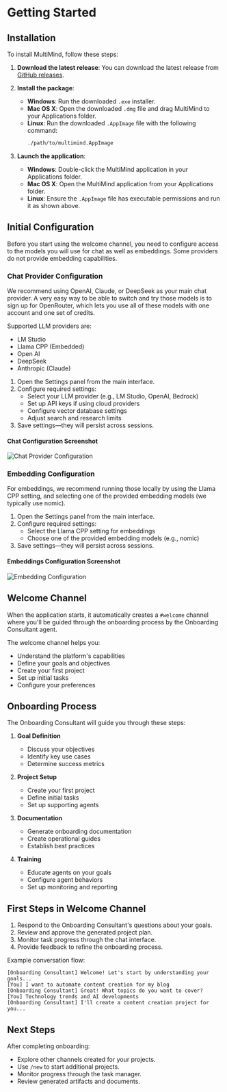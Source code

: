 # Getting Started

## Installation
To install MultiMind, follow these steps:

1. **Download the latest release**: You can download the latest release from [GitHub releases](https://github.com/richardbowman/multimind-agent-platform/releases/).

2. **Install the package**:
   - **Windows**: Run the downloaded `.exe` installer.
   - **Mac OS X**: Open the downloaded `.dmg` file and drag MultiMind to your Applications folder.
   - **Linux**: Run the downloaded `.AppImage` file with the following command:
     ```bash
     ./path/to/multimind.AppImage
     ```

3. **Launch the application**:
   - **Windows**: Double-click the MultiMind application in your Applications folder.
   - **Mac OS X**: Open the MultiMind application from your Applications folder.
   - **Linux**: Ensure the `.AppImage` file has executable permissions and run it as shown above.

## Initial Configuration
Before you start using the welcome channel, you need to configure access to the models you will use for chat as well as embeddings. Some providers do not provide embedding capabilities.

### Chat Provider Configuration
We recommend using OpenAI, Claude, or DeepSeek as your main chat provider. A very easy way to be able to switch and try those models is to sign up for OpenRouter, which lets you use all of these models with one account and one set of credits.

Supported LLM providers are:
- LM Studio
- Llama CPP (Embedded)
- Open AI
- DeepSeek
- Anthropic (Claude)

1. Open the Settings panel from the main interface.
2. Configure required settings:
   - Select your LLM provider (e.g., LM Studio, OpenAI, Bedrock)
   - Set up API keys if using cloud providers
   - Configure vector database settings
   - Adjust search and research limits
3. Save settings—they will persist across sessions.

#### Chat Configuration Screenshot

![Chat Provider Configuration](./02-settings.png)

### Embedding Configuration
For embeddings, we recommend running those locally by using the Llama CPP setting, and selecting one of the provided embedding models (we typically use nomic).

1. Open the Settings panel from the main interface.
2. Configure required settings:
   - Select the Llama CPP setting for embeddings
   - Choose one of the provided embedding models (e.g., nomic)
3. Save settings—they will persist across sessions.

#### Embeddings Configuration Screenshot

![Embedding Configuration](./03-embeddings.png)

## Welcome Channel
When the application starts, it automatically creates a `#welcome` channel where you'll be guided through the onboarding process by the Onboarding Consultant agent.

The welcome channel helps you:
- Understand the platform's capabilities
- Define your goals and objectives
- Create your first project
- Set up initial tasks
- Configure your preferences

## Onboarding Process
The Onboarding Consultant will guide you through these steps:

1. **Goal Definition**
   - Discuss your objectives
   - Identify key use cases
   - Determine success metrics

2. **Project Setup**
   - Create your first project
   - Define initial tasks
   - Set up supporting agents

3. **Documentation**
   - Generate onboarding documentation
   - Create operational guides
   - Establish best practices

4. **Training**
   - Educate agents on your goals
   - Configure agent behaviors
   - Set up monitoring and reporting

## First Steps in Welcome Channel
1. Respond to the Onboarding Consultant's questions about your goals.
2. Review and approve the generated project plan.
3. Monitor task progress through the chat interface.
4. Provide feedback to refine the onboarding process.

Example conversation flow:
```
[Onboarding Consultant] Welcome! Let's start by understanding your goals...
[You] I want to automate content creation for my blog
[Onboarding Consultant] Great! What topics do you want to cover?
[You] Technology trends and AI developments
[Onboarding Consultant] I'll create a content creation project for you...
```

## Next Steps
After completing onboarding:
- Explore other channels created for your projects.
- Use `/new` to start additional projects.
- Monitor progress through the task manager.
- Review generated artifacts and documents.

